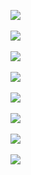 ![](http://geekresearchlab.net/coursera/n2t/n2t-fe-1.jpg)
<br><br>
![](http://geekresearchlab.net/coursera/n2t/n2t-fe-2.jpg)
<br><br>
![](http://geekresearchlab.net/coursera/n2t/n2t-fe-3.jpg)
<br><br>
![](http://geekresearchlab.net/coursera/n2t/n2t-fe-4.jpg)
<br><br>
![](http://geekresearchlab.net/coursera/n2t/n2t-fe-5.jpg)
<br><br>
![](http://geekresearchlab.net/coursera/n2t/n2t-fe-6.jpg)
<br><br>
![](http://geekresearchlab.net/coursera/n2t/n2t-fe-7.jpg)
<br><br>
![](http://geekresearchlab.net/coursera/n2t/n2t-fe-8.jpg)
